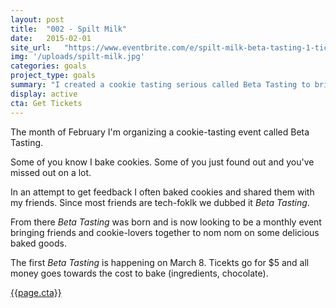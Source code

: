 ```yaml
---
layout: post
title:  "002 - Spilt Milk"
date:   2015-02-01
site_url:   "https://www.eventbrite.com/e/spilt-milk-beta-tasting-1-tickets-5659271032"
img: '/uploads/spilt-milk.jpg'
categories: goals
project_type: goals
summary: "I created a cookie tasting serious called Beta Tasting to brings friends and cookies together."
display: active
cta: Get Tickets
---
```

The month of February I'm organizing a cookie-tasting event called Beta Tasting.

Some of you know I bake cookies. Some of you just found out and you've missed out on a lot. 


In an attempt to get feedback I often baked cookies and shared them with my friends. Since most friends are tech-foklk we dubbed it *Beta Tasting*.

From there *Beta Tasting* was born and is now looking to be a monthly event bringing friends and cookie-lovers together to nom nom on some delicious baked goods. 

The first *Beta Tasting* is happening on March 8. Ticekts go for $5 and all money goes towards the cost to bake (ingredients, chocolate).

<a href="{{page.site_url}}" class="btn btn-project" target="_blank">{{page.cta}}</a>

